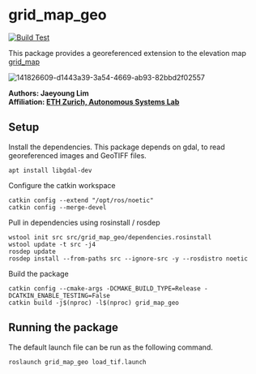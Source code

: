 # grid_map_geo
[![Build Test](https://github.com/ethz-asl/grid_map_geo/actions/workflows/build_test.yml/badge.svg)](https://github.com/ethz-asl/grid_map_geo/actions/workflows/build_test.yml)

This package provides a georeferenced extension to the elevation map [grid_map](https://github.com/ANYbotics/grid_map)

![141826609-d1443a39-3a54-4669-ab93-82bbd2f02557](https://user-images.githubusercontent.com/5248102/178147563-ca6f17e2-b7ca-4e01-92ae-1f8f0fc417f7.png)

**Authors: Jaeyoung Lim<br />
Affiliation: [ETH Zurich, Autonomous Systems Lab](https://asl.ethz.ch/)<br />**
## Setup
Install the dependencies. This package depends on gdal, to read georeferenced images and GeoTIFF files.
```
apt install libgdal-dev
```
Configure the catkin workspace
```
catkin config --extend "/opt/ros/noetic"
catkin config --merge-devel
```

Pull in dependencies using rosinstall / rosdep
```
wstool init src src/grid_map_geo/dependencies.rosinstall
wstool update -t src -j4
rosdep update
rosdep install --from-paths src --ignore-src -y --rosdistro noetic
```

Build the package
```
catkin config --cmake-args -DCMAKE_BUILD_TYPE=Release -DCATKIN_ENABLE_TESTING=False
catkin build -j$(nproc) -l$(nproc) grid_map_geo
```
## Running the package
The default launch file can be run as the following command. 
```
roslaunch grid_map_geo load_tif.launch
```
